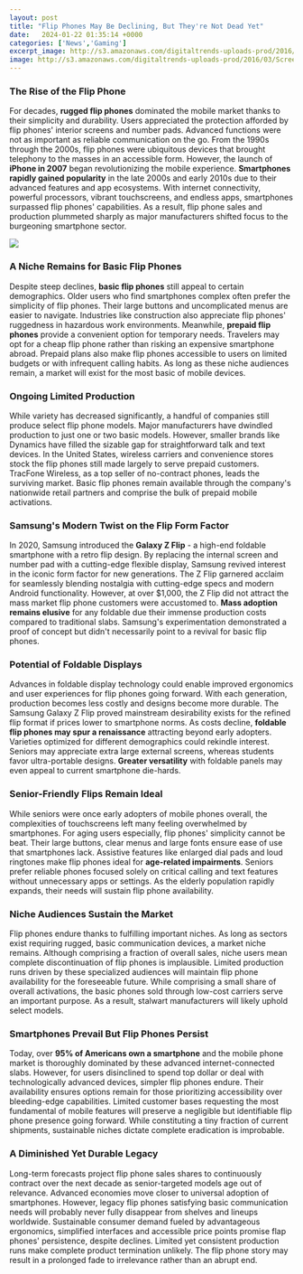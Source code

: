 ```yaml
---
layout: post
title: "Flip Phones May Be Declining, But They're Not Dead Yet"
date:   2024-01-22 01:35:14 +0000
categories: ['News','Gaming']
excerpt_image: http://s3.amazonaws.com/digitaltrends-uploads-prod/2016/03/Screen-Shot-2016-03-29-at-11.33.09-PM.png
image: http://s3.amazonaws.com/digitaltrends-uploads-prod/2016/03/Screen-Shot-2016-03-29-at-11.33.09-PM.png
---
```


### The Rise of the Flip Phone
For decades, **rugged flip phones** dominated the mobile market thanks to their simplicity and durability. Users appreciated the protection afforded by flip phones' interior screens and number pads. Advanced functions were not as important as reliable communication on the go. From the 1990s through the 2000s, flip phones were ubiquitous devices that brought telephony to the masses in an accessible form.
However, the launch of **iPhone in 2007** began revolutionizing the mobile experience. **Smartphones rapidly gained popularity** in the late 2000s and early 2010s due to their advanced features and app ecosystems. With internet connectivity, powerful processors, vibrant touchscreens, and endless apps, smartphones surpassed flip phones' capabilities. As a result, flip phone sales and production plummeted sharply as major manufacturers shifted focus to the burgeoning smartphone sector.

![](http://s3.amazonaws.com/digitaltrends-uploads-prod/2016/03/Screen-Shot-2016-03-29-at-11.33.09-PM.png)
### A Niche Remains for Basic Flip Phones
Despite steep declines, **basic flip phones** still appeal to certain demographics. Older users who find smartphones complex often prefer the simplicity of flip phones. Their large buttons and uncomplicated menus are easier to navigate. Industries like construction also appreciate flip phones' ruggedness in hazardous work environments. 
Meanwhile, **prepaid flip phones** provide a convenient option for temporary needs. Travelers may opt for a cheap flip phone rather than risking an expensive smartphone abroad. Prepaid plans also make flip phones accessible to users on limited budgets or with infrequent calling habits. As long as these niche audiences remain, a market will exist for the most basic of mobile devices.
### Ongoing Limited Production
While variety has decreased significantly, a handful of companies still produce select flip phone models. Major manufacturers have dwindled production to just one or two basic models. However, smaller brands like Dynamics have filled the sizable gap for straightforward talk and text devices. 
In the United States, wireless carriers and convenience stores stock the flip phones still made largely to serve prepaid customers. TracFone Wireless, as a top seller of no-contract phones, leads the surviving market. Basic flip phones remain available through the company's nationwide retail partners and comprise the bulk of prepaid mobile activations.
### **Samsung's Modern Twist on the Flip Form Factor** 
In 2020, Samsung introduced the **Galaxy Z Flip** - a high-end foldable smartphone with a retro flip design. By replacing the internal screen and number pad with a cutting-edge flexible display, Samsung revived interest in the iconic form factor for new generations. The Z Flip garnered acclaim for seamlessly blending nostalgia with cutting-edge specs and modern Android functionality. 
However, at over $1,000, the Z Flip did not attract the mass market flip phone customers were accustomed to. **Mass adoption remains elusive** for any foldable due their immense production costs compared to traditional slabs. Samsung's experimentation demonstrated a proof of concept but didn't necessarily point to a revival for basic flip phones.
### Potential of Foldable Displays
Advances in foldable display technology could enable improved ergonomics and user experiences for flip phones going forward. With each generation, production becomes less costly and designs become more durable. The Samsung Galaxy Z Flip proved mainstream desirability exists for the refined flip format if prices lower to smartphone norms.
As costs decline, **foldable flip phones may spur a renaissance** attracting beyond early adopters. Varieties optimized for different demographics could rekindle interest. Seniors may appreciate extra large external screens, whereas students favor ultra-portable designs. **Greater versatility** with foldable panels may even appeal to current smartphone die-hards.
### **Senior-Friendly Flips Remain Ideal**
While seniors were once early adopters of mobile phones overall, the complexities of touchscreens left many feeling overwhelmed by smartphones. For aging users especially, flip phones' simplicity cannot be beat. 
Their large buttons, clear menus and large fonts ensure ease of use that smartphones lack. Assistive features like enlarged dial pads and loud ringtones make flip phones ideal for **age-related impairments**. Seniors prefer reliable phones focused solely on critical calling and text features without unnecessary apps or settings. As the elderly population rapidly expands, their needs will sustain flip phone availability.
### Niche Audiences Sustain the Market 
Flip phones endure thanks to fulfilling important niches. As long as sectors exist requiring rugged, basic communication devices, a market niche remains. Although comprising a fraction of overall sales, niche users mean complete discontinuation of flip phones is implausible. 
Limited production runs driven by these specialized audiences will maintain flip phone availability for the foreseeable future. While comprising a small share of overall activations, the basic phones sold through low-cost carriers serve an important purpose. As a result, stalwart manufacturers will likely uphold select models.
### Smartphones Prevail But Flip Phones Persist 
Today, over **95% of Americans own a smartphone** and the mobile phone market is thoroughly dominated by these advanced internet-connected slabs. However, for users disinclined to spend top dollar or deal with technologically advanced devices, simpler flip phones endure. 
Their availability ensures options remain for those prioritizing accessibility over bleeding-edge capabilities. Limited customer bases requesting the most fundamental of mobile features will preserve a negligible but identifiable flip phone presence going forward. While constituting a tiny fraction of current shipments, sustainable niches dictate complete eradication is improbable.
### A Diminished Yet Durable Legacy
Long-term forecasts project flip phone sales shares to continuously contract over the next decade as senior-targeted models age out of relevance. Advanced economies move closer to universal adoption of smartphones. However, legacy flip phones satisfying basic communication needs will probably never fully disappear from shelves and lineups worldwide.
Sustainable consumer demand fueled by advantageous ergonomics, simplified interfaces and accessible price points promise flap phones' persistence, despite declines. Limited yet consistent production runs make complete product termination unlikely. The flip phone story may result in a prolonged fade to irrelevance rather than an abrupt end.